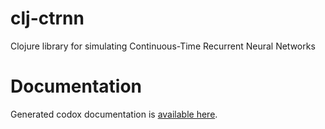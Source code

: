 # clj-ctrnn
Clojure library for simulating Continuous-Time Recurrent Neural Networks

# Documentation
Generated codox documentation is [available here](doc/codox/index.html "Codox").